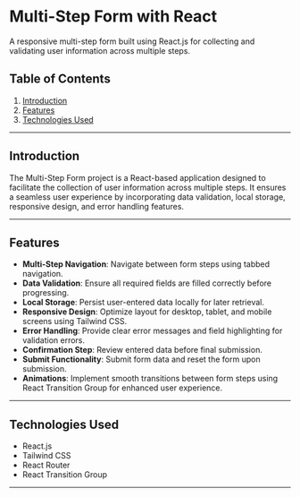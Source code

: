 # Multi-Step Form with React

A responsive multi-step form built using React.js for collecting and validating user information across multiple steps.

## Table of Contents

1. [Introduction](#introduction)
2. [Features](#features)
3. [Technologies Used](#technologies-used)

---

## Introduction

The Multi-Step Form project is a React-based application designed to facilitate the collection of user information across multiple steps. It ensures a seamless user experience by incorporating data validation, local storage, responsive design, and error handling features.

---

## Features

- **Multi-Step Navigation**: Navigate between form steps using tabbed navigation.
- **Data Validation**: Ensure all required fields are filled correctly before progressing.
- **Local Storage**: Persist user-entered data locally for later retrieval.
- **Responsive Design**: Optimize layout for desktop, tablet, and mobile screens using Tailwind CSS.
- **Error Handling**: Provide clear error messages and field highlighting for validation errors.
- **Confirmation Step**: Review entered data before final submission.
- **Submit Functionality**: Submit form data and reset the form upon submission.
- **Animations**: Implement smooth transitions between form steps using React Transition Group for enhanced user experience.

---

## Technologies Used

- React.js
- Tailwind CSS
- React Router
- React Transition Group

---

